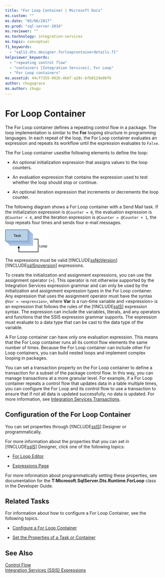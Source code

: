 ```yaml
---
title: "For Loop Container | Microsoft Docs"
ms.custom: ""
ms.date: "03/06/2017"
ms.prod: "sql-server-2014"
ms.reviewer: ""
ms.technology: integration-services
ms.topic: conceptual
f1_keywords: 
  - "sql12.dts.designer.forloopcontainerdetails.f1"
helpviewer_keywords: 
  - "repeating control flow"
  - "containers [Integration Services], For Loop"
  - "For Loop containers"
ms.assetid: 44cf7355-992b-4bbf-a28c-bfb012de06f6
author: chugugrace
ms.author: chugu
---
```

# For Loop Container
  The For Loop container defines a repeating control flow in a package. The loop implementation is similar to the **For** looping structure in programming languages. In each repeat of the loop, the For Loop container evaluates an expression and repeats its workflow until the expression evaluates to `False`.  
  
 The For Loop container usesthe following elements to define the loop:  
  
-   An optional initialization expression that assigns values to the loop counters.  
  
-   An evaluation expression that contains the expression used to test whether the loop should stop or continue.  
  
-   An optional iteration expression that increments or decrements the loop counter.  
  
 The following diagram shows a For Loop container with a Send Mail task. If the initialization expression is `@Counter = 0`, the evaluation expression is `@Counter < 4`, and the iteration expression is `@Counter = @Counter + 1`, the loop repeats four times and sends four e-mail messages.  
  
 ![A For Loop container repeats a task four times](../media/ssis-forloop.gif "A For Loop container repeats a task four times")  
  
 The expressions must be valid [!INCLUDE[ssNoVersion](../../includes/ssnoversion-md.md)] [!INCLUDE[ssISnoversion](../../includes/ssisnoversion-md.md)] expressions.  
  
 To create the initialization and assignment expressions, you can use the assignment operator (=). This operator is not otherwise supported by the Integration Services expression grammar and can only be used by the initialization and assignment expression types in the For Loop container. Any expression that uses the assignment operator must have the syntax `@Var = <expression>`, where **Var** is a run-time variable and \<expression> is an expression that follows the rules of the [!INCLUDE[ssIS](../../../includes/ssis-md.md)] expression syntax. The expression can include the variables, literals, and any operators and functions that the SSIS expression grammar supports. The expression must evaluate to a data type that can be cast to the data type of the variable.  
  
 A For Loop container can have only one evaluation expression. This means that the For Loop container runs all its control flow elements the same number of times. Because the For Loop container can include other For Loop containers, you can build nested loops and implement complex looping in packages.  
  
 You can set a transaction property on the For Loop container to define a transaction for a subset of the package control flow. In this way, you can manage transactions at a more granular level. For example, if a For Loop container repeats a control flow that updates data in a table multiple times, you can configure the For Loop and its control flow to use a transaction to ensure that if not all data is updated successfully, no data is updated. For more information, see [Integration Services Transactions](../integration-services-transactions.md).  
  
## Configuration of the For Loop Container  
 You can set properties through [!INCLUDE[ssIS](../../../includes/ssis-md.md)] Designer or programmatically.  
  
 For more information about the properties that you can set in [!INCLUDE[ssIS](../../../includes/ssis-md.md)] Designer, click one of the following topics:  
  
-   [For Loop Editor](../for-loop-editor.md)  
  
-   [Expressions Page](../expressions/expressions-page.md)  
  
 For more information about programmatically setting these properties, see documentation for the **T:Microsoft.SqlServer.Dts.Runtime.ForLoop** class in the Developer Guide.  
  
## Related Tasks  
 For information about how to configure a For Loop Container, see the following topics.  
  
-   [Configure a For Loop Container](for-loop-container.md)  
  
-   [Set the Properties of a Task or Container](../set-the-properties-of-a-task-or-container.md)  
  
## See Also  
 [Control Flow](control-flow.md)   
 [Integration Services &#40;SSIS&#41; Expressions](../expressions/integration-services-ssis-expressions.md)  
  
  
